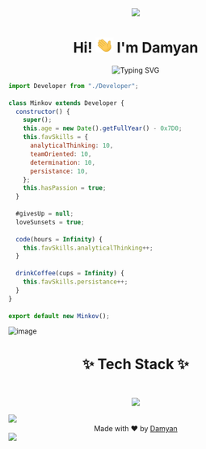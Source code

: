 <div align="center">
    <a href="https://github.com/isabella-projects/">
        <img src="https://i.imgur.com/YlGrpaq.png" width="800px" height="auto"><br>
    </a>
</div>

<div align="center">
    <h1>Hi! <span><img src="https://raw.githubusercontent.com/ABSphreak/ABSphreak/master/gifs/Hi.gif" width="35px" height="30px"></span> I'm Damyan</h1>
    <img src="https://readme-typing-svg.demolab.com?font=Fira+Code&weight=600&size=25&duration=3500&pause=1000&color=1BD704&center=true&vCenter=true&random=false&width=435&lines=Full-Stack+Web+Developer;Programming+Enthusiast;Aspiring+Learner" alt="Typing SVG" />
</div>

```javascript
import Developer from "./Developer";

class Minkov extends Developer { 
  constructor() {
    super();
    this.age = new Date().getFullYear() - 0x7D0;
    this.favSkills = {
      analyticalThinking: 10,
      teamOriented: 10,
      determination: 10,
      persistance: 10,
    };
    this.hasPassion = true;
  }

  #givesUp = null;
  loveSunsets = true;

  code(hours = Infinity) {
    this.favSkills.analyticalThinking++;
  }

  drinkCoffee(cups = Infinity) {
    this.favSkills.persistance++;
  }
}

export default new Minkov();
```

![image](https://github.com/isabella-projects/isabella-projects/assets/76888305/db51f333-b0cc-4305-84e1-be427316eb76)

<div align="center">
    <h1>✨ Tech Stack ✨</h1><br>
      <p>
        <a href="https://github.com/isabella-projects">
          <img src="https://skillicons.dev/icons?i=angular,react,ts,js,php,py,laravel,nodejs,express,linux,bootstrap,tailwind,html,css,sass,pug,wordpress,xd,mysql,postgres,sqlite,vite,webpack,jest&perline=6"/>
        </a>
      </p>
</div>

<img src="https://github.com/isabella-projects/isabella-projects/assets/76888305/db51f333-b0cc-4305-84e1-be427316eb76">
<div align="center" dir="auto">
    Made with ❤️ by <a href="[https://deri.my.id](https://github.com/isabella-projects)" rel="nofollow">Damyan</a>
</div>
<img src="https://github.com/isabella-projects/isabella-projects/assets/76888305/db51f333-b0cc-4305-84e1-be427316eb76">


